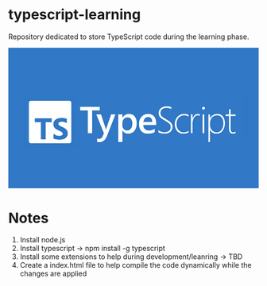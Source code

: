 # typescript-learning
Repository dedicated to store TypeScript code during the learning phase.

 ![TS logo](images/ts-logo.jpg)

# Notes 
1. Install node.js
2. Install typescript -> npm install -g typescript
3. Install some extensions to help during development/leanring -> TBD
4. Create a index.html file to help compile the code dynamically while the changes are applied